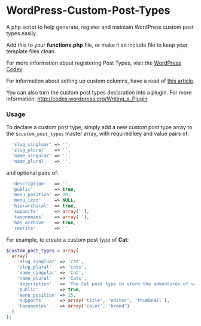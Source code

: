 # WordPress-Custom-Post-Types

A php script to help generate, register and maintain WordPress custom post types easily.

Add this to your **functions.php** file, or make it an include file to keep your template files clean.

For more information about registering Post Types, visit the [WordPress Codex](http://codex.wordpress.org/Function_Reference/register_post_type).

For information about setting up custom columns, have a read of [this article](http://tareq.wedevs.com/2011/07/add-your-custom-columns-to-wordpress-admin-panel-tables/).

You can also turn the custom post types declaration into a plugin. For more information: http://codex.wordpress.org/Writing_a_Plugin

### Usage
  
To declare a custom post type, simply add a new custom post type array to the `$custom_post_types` master array, with required key and value pairs of:

```php
  'slug_singluar' => '',
  'slug_plural'   => '',
  'name_singular' => '',
  'name_plural'   => '',
```

and optional pairs of:

```php
  'description'   => '',
  'public'        => true,
  'menu_position' => 20,
  'menu_icon'     => NULL,
  'hierarchical'  => true,
  'supports'      => array(''),
  'taxonomies'    => array(''),
  'has_archive'   => true,  
  'rewrite'       => '' 
```

For example, to create a custom post type of **Cat**:

```php
$custom_post_types = array(
  array(
    'slug_singluar' => 'cat',
    'slug_plural'   => 'cats',
    'name_singular' => 'Cat',
    'name_plural'   => 'Cats',
    'description'   => 'The Cat post type to store the adventures of various cats',
    'public'        => true,
    'menu_position' => 15,
    'supports'      => array('title', 'editor', 'thumbnail'),
    'taxonomies'    => array('color', 'breed')
  )
);
```
